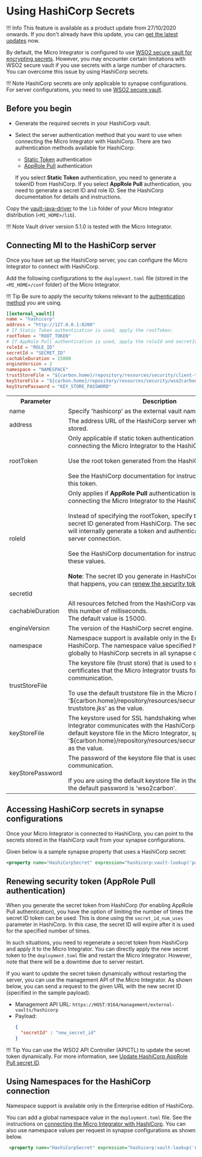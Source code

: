 # Using HashiCorp Secrets 

!!! Info
    This feature is available as a product update from 27/10/2020 onwards. If you don't already have this update, you can [get the latest updates](https://updates.docs.wso2.com/en/latest/updates/overview/) now.

By default, the Micro Integrator is configured to use [WSO2 secure vault for encrypting secrets](encrypting_plain_text.md). However, you may encounter certain limitations with WSO2 secure vault if you use secrets with a large number of characters. You can overcome this issue by using HashiCorp secrets.

!!! Note
    HashiCorp secrets are only applicable to synapse configurations. For server configurations, you need to use [WSO2 secure vault](encrypting_plain_text.md).

## Before you begin

-   Generate the required secrets in your HashiCorp vault. 
-   Select the server authentication method that you want to use when connecting the Micro Integrator with HashiCorp. There are two authentication methods available for HashiCorp:

    -   [Static Token](https://learn.hashicorp.com/tutorials/vault/tokens?in=vault/auth-methods) authentication
    -   [AppRole Pull](https://learn.hashicorp.com/tutorials/vault/approle) authentication

    If you select <b>Static Token</b> authentication, you need to generate a tokenID from HashiCorp. If you select <b>AppRole Pull</b> authentication, you need to generate a secret ID and role ID. See the HashiCorp documentation for details and instructions.

Copy the [vault-java-driver](https://github.com/BetterCloud/vault-java-driver) to the `lib` folder of your Micro Integrator distribution (`<MI_HOME>/lib`). 

!!! Note
    Vault driver version 5.1.0 is tested with the Micro Integrator.

## Connecting MI to the HashiCorp server

Once you have set up the HashiCorp server, you can configure the Micro Integrator to connect with HashiCorp.

Add the following configurations to the `deployment.toml` file (stored in the `<MI_HOME>/conf` folder) of the Micro Integrator.

!!! Tip
    Be sure to apply the security tokens relevant to the [authentication method](#before-you-begin) you are using. 

```toml
[[external_vault]]
name = "hashicorp"
address = "http://127.0.0.1:8200"
# If Static Token authentication is used, apply the rootToken:
rootToken = "ROOT_TOKEN"
# If AppRole Pull authentication is used, apply the roleId and secretId:
roleId = "ROLE_ID"
secretId = "SECRET_ID"
cachableDuration = 15000
engineVersion = 2
namespace = "NAMESPACE"
trustStoreFile = "${carbon.home}/repository/resources/security/client-truststore.jks"
keyStoreFile = "${carbon.home}/repository/resources/security/wso2carbon.jks"
keyStorePassword = "KEY_STORE_PASSWORD"
```

<table>
    <tr>
        <th>
            Parameter
        </th>
        <th>
            Description
        </th>
    </tr>
    <tr>
        <td>
            name
        </td>
        <td>
            Specify 'hashicorp' as the external vault name.
        </td>
    </tr>
    <tr>
        <td>
            address
        </td>
        <td>
            The address URL of the HashiCorp server where the secrets are stored.
        </td>
    </tr>
    <tr>
        <td>
            rootToken
        </td>
        <td>
            Only applicable if static token authentication is used when connecting the Micro Integrator to the HashiCorp server.</br></br>
            Use the root token generated from the HashiCorp server.</br></br> See the HashiCorp documentation for instructions on generating this token.
        </td>
    </tr>
    <tr>
        <td>
            roleId
        </td>
        <td colspan="2">
            Only applies if <b>AppRole Pull</b> authentication is used when connecting the Micro Integrator to the HashiCorp server.</br></br> 
            Instead of specifying the rootToken, specify the role ID and secret ID generated from HashiCorp. The secret ID and role ID will internally generate a token and authenticate the HashiCorp server connection.</br></br> 
            See the HashiCorp documentation for instructions on generating these values.</br></br> 
            <b>Note</b>: The secret ID you generate in HashiCorp may expire. If that happens, you can <a href="#renewing-security-token-approle-pull-authentication">renew the security token</a>. 
        </td>
    </tr>
    <tr>
        <td>
            secretId
        </td>
    </tr>
    <tr>
        <td>
            cachableDuration
        </td>
        <td>
            All resources fetched from the HashiCorp vault are cached for this number of milliseconds.</br>
            The default value is 15000. 
        </td>
    </tr>
    <tr>
        <td>
            engineVersion
        </td>
        <td>
            The version of the HashiCorp secret engine. 
        </td>
    </tr>
    <tr>
        <td>
            namespace
        </td>
        <td>
            Namespace support is available only in the Enterprise edition of HashiCorp.
            The namespace value specified here applies globally to HashiCorp secrets in all synapse configurations. 
        </td>
    </tr>
    <tr>
        <td>
            trustStoreFile
        </td>
        <td>
            The keystore file (trust store) that is used to store the digital certificates that the Micro Integrator trusts for SSL communication.</br></br>
            To use the default truststore file in the Micro Integrator, specify '&#36;{carbon.home}/repository/resources/security/client-truststore.jks' as the value.
        </td>
    </tr>
    <tr>
        <td>
            keyStoreFile
        </td>
        <td>
            The keystore used for SSL handshaking when the Micro Integrator communicates with the HashiCorp server. To use the default keystore file in the Micro Integrator, specify '&#36;{carbon.home}/repository/resources/security/wso2carbon.jks' as the value.
        </td>
    </tr>
    <tr>
        <td>
            keyStorePassword
        </td>
        <td>
            The password of the keystore file that is used for SSL communication.</br></br>
            If you are using the default keystore file in the Micro Integrator, the default password is 'wso2carbon'.
        </td>
    </tr>
</table>

## Accessing HashiCorp secrets in synapse configurations

Once your Micro Integrator is connected to HashiCorp, you can point to the secrets stored in the HashiCorp vault from your synapse configurations.

Given below is a sample synapse property that uses a HashiCorp secret:

```xml
<property name="HashiCorpSecret" expression="hashicorp:vault-lookup('path-name', 'field-name') />
```

## Renewing security token (AppRole Pull authentication)

When you generate the secret token from HashiCorp (for enabling AppRole Pull authentication), you have the option of limiting the number of times the secret ID token can be used. This is done using the `secret_id_num_uses` parameter in HashiCorp. In this case, the secret ID will expire after it is used for the specified number of times. 

In such situations, you need to regenerate a secret token from HashiCorp and apply it to the Micro Integrator. You can directly apply the new secret token to the `deployment.toml` file and restart the Micro Integrator. However, note that there will be a downtime due to server restart. 

If you want to update the secret token dynamically without restarting the server, you can use the management API of the Micro Integrator. As shown below, you can send a request to the given URL with the new secret ID (specified in the sample payload).

-   Management API URL: `https://HOST:9164/management/external-vaults/hashicorp`
-   Payload:
    ```json
    {
      "secretId" : "new_secret_id" 
    }
    ```

!!! Tip
    You can use the WSO2 API Controller (APICTL) to update the secret token dynamically. For more information, see [Update HashiCorp AppRole Pull secret ID]({{base_path}}/install-and-setup/setup/api-controller/managing-integrations/managing-integrations-with-ctl/#update-hashicorp-approle-pull-secret-id).

## Using Namespaces for the HashiCorp connection

Namespace support is available only in the Enterprise edition of HashiCorp. 

You can add a global namespace value in the `deployment.toml` file. See the instructions on [connecting the Micro Integrator with HashiCorp](#connecting-mi-to-the-hashicorp-server). You can also use namespace values per request in synapse configurations as shown below.

```xml
 <property name="HashiCorpSecret" expression="hashicorp:vault-lookup('namespace', 'path-name', 'field-name') />
```
